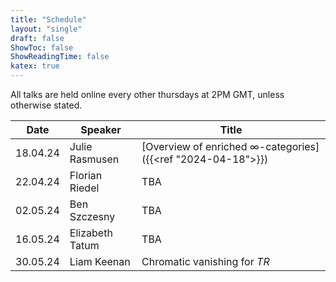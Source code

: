 ```yaml
---
title: "Schedule"
layout: "single"
draft: false
ShowToc: false
ShowReadingTime: false
katex: true
---
```


All talks are held online every other thursdays at 2PM GMT, unless otherwise stated. 

|Date    |Speaker                |Title|
|--------|-----------------------|-----|
|18.04.24|Julie Rasmusen         |[Overview of enriched $\infty$-categories]({{<ref "2024-04-18">}})|
|22.04.24|Florian Riedel         |TBA|
|02.05.24|Ben Szczesny           |TBA|
|16.05.24|Elizabeth Tatum        |TBA|
|30.05.24|Liam Keenan            |Chromatic vanishing for $TR$|


 
